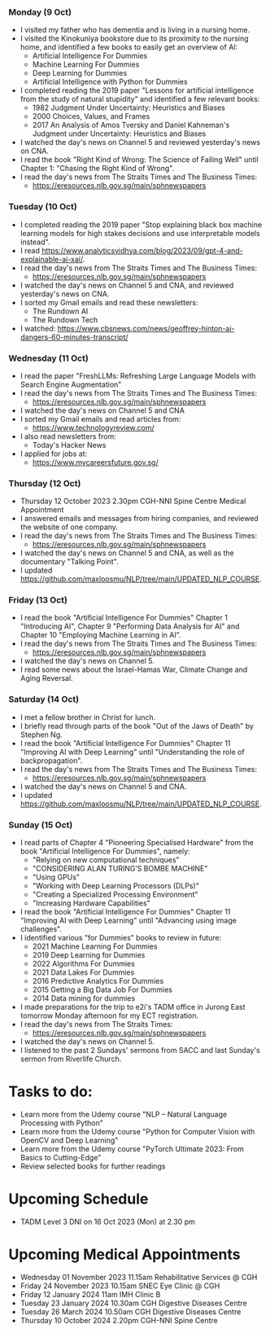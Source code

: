 ### Monday (9 Oct)
- I visited my father who has dementia and is living in a nursing home.  
- I visited the Kinokuniya bookstore due to its proximity to the nursing home, and identified a few books to easily get an overview of AI:
    - Artificial Intelligence For Dummies
    - Machine Learning For Dummies
    - Deep Learning for Dummies
    - Artificial Intelligence with Python for Dummies
- I completed reading the 2019 paper "Lessons for artificial intelligence from the study of natural stupidity" and identified a few relevant books:
    - 1982 Judgment Under Uncertainty: Heuristics and Biases 
    - 2000 Choices, Values, and Frames 
    - 2017 An Analysis of Amos Tversky and Daniel Kahneman's Judgment under Uncertainty: Heuristics and Biases 
- I watched the day's news on Channel 5 and reviewed yesterday's news on CNA.
- I read the book "Right Kind of Wrong: The Science of Failing Well" until Chapter 1: "Chasing the Right Kind of Wrong".  
- I read the day's news from The Straits Times and The Business Times:
    - https://eresources.nlb.gov.sg/main/sphnewspapers

### Tuesday (10 Oct)
- I completed reading the 2019 paper "Stop explaining black box machine learning models for high stakes decisions and use interpretable models instead".  
- I read https://www.analyticsvidhya.com/blog/2023/09/gpt-4-and-explainable-ai-xai/.  
- I read the day's news from The Straits Times and The Business Times:
    - https://eresources.nlb.gov.sg/main/sphnewspapers
- I watched the day's news on Channel 5 and CNA, and reviewed yesterday's news on CNA.
- I sorted my Gmail emails and read these newsletters:
    - The Rundown AI
    - The Rundown Tech
- I watched: https://www.cbsnews.com/news/geoffrey-hinton-ai-dangers-60-minutes-transcript/

### Wednesday (11 Oct)
- I read the paper "FreshLLMs: Refreshing Large Language Models with Search Engine Augmentation"
- I read the day's news from The Straits Times and The Business Times:
    - https://eresources.nlb.gov.sg/main/sphnewspapers
- I watched the day's news on Channel 5 and CNA
- I sorted my Gmail emails and read articles from:
    - https://www.technologyreview.com/
- I also read newsletters from:
    - Today's Hacker News
- I applied for jobs at:
    - https://www.mycareersfuture.gov.sg/

### Thursday (12 Oct)
- Thursday 12 October 2023 2.30pm CGH-NNI Spine Centre Medical Appointment
- I answered emails and messages from hiring companies, and reviewed the website of one company.  
- I read the day's news from The Straits Times and The Business Times:
    - https://eresources.nlb.gov.sg/main/sphnewspapers
- I watched the day's news on Channel 5 and CNA, as well as the documentary "Talking Point".  
- I updated https://github.com/maxloosmu/NLP/tree/main/UPDATED_NLP_COURSE.  

### Friday (13 Oct)
- I read the book "Artificial Intelligence For Dummies" Chapter 1 "Introducing AI", Chapter 9 "Performing Data Analysis for AI" and Chapter 10 "Employing Machine Learning in AI".  
- I read the day's news from The Straits Times and The Business Times:
    - https://eresources.nlb.gov.sg/main/sphnewspapers
- I watched the day's news on Channel 5.  
- I read some news about the Israel-Hamas War, Climate Change and Aging Reversal.  

### Saturday (14 Oct)
- I met a fellow brother in Christ for lunch.  
- I briefly read through parts of the book "Out of the Jaws of Death" by Stephen Ng.
- I read the book "Artificial Intelligence For Dummies" Chapter 11 "Improving AI with Deep Learning" until "Understanding the role of backpropagation".  
- I read the day's news from The Straits Times and The Business Times:
    - https://eresources.nlb.gov.sg/main/sphnewspapers
- I watched the day's news on Channel 5 and CNA.  
- I updated https://github.com/maxloosmu/NLP/tree/main/UPDATED_NLP_COURSE.  

### Sunday (15 Oct)
- I read parts of Chapter 4 "Pioneering Specialised Hardware" from the book "Artificial Intelligence For Dummies", namely:
    - "Relying on new computational techniques"
    - "CONSIDERING ALAN TURING’S BOMBE MACHINE"
    - "Using GPUs"
    - "Working with Deep Learning Processors (DLPs)"
    - "Creating a Specialized Processing Environment"
    - "Increasing Hardware Capabilities"
- I read the book "Artificial Intelligence For Dummies" Chapter 11 "Improving AI with Deep Learning" until "Advancing using image challenges".  
- I identified various "for Dummies" books to review in future:
    - 2021 Machine Learning For Dummies
    - 2019 Deep Learning for Dummies
    - 2022 Algorithms For Dummies
    - 2021 Data Lakes For Dummies
    - 2016 Predictive Analytics For Dummies
    - 2015 Getting a Big Data Job For Dummies
    - 2014 Data mining for dummies
- I made preparations for the trip to e2i's TADM office in Jurong East tomorrow Monday afternoon for my ECT registration.  
- I read the day's news from The Straits Times:
    - https://eresources.nlb.gov.sg/main/sphnewspapers
- I watched the day's news on Channel 5.
- I listened to the past 2 Sundays' sermons from SACC and last Sunday's sermon from Riverlife Church.  



# Tasks to do:
- Learn more from the Udemy course "NLP – Natural Language Processing with Python"
- Learn more from the Udemy course "Python for Computer Vision with OpenCV and Deep Learning"
- Learn more from the Udemy course "PyTorch Ultimate 2023: From Basics to Cutting-Edge"
- Review selected books for further readings

# Upcoming Schedule
- TADM Level 3 DNI on 16 Oct 2023 (Mon) at 2.30 pm

# Upcoming Medical Appointments
- Wednesday 01 November 2023 11.15am Rehabilitative Services @ CGH
- Friday 24 November 2023 10.15am SNEC Eye Clinic @ CGH
- Friday 12 January 2024 11am IMH Clinic B
- Tuesday 23 January 2024 10.30am CGH Digestive Diseases Centre
- Tuesday 26 March 2024 10.50am CGH Digestive Diseases Centre
- Thursday 10 October 2024 2.20pm CGH-NNI Spine Centre
